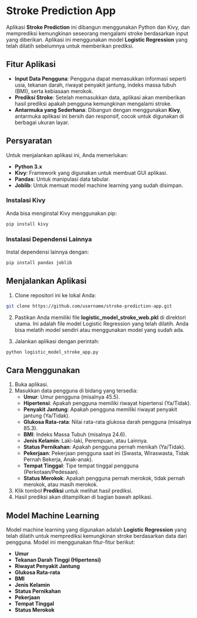 # Stroke Prediction App

Aplikasi **Stroke Prediction** ini dibangun menggunakan Python dan Kivy, dan memprediksi kemungkinan seseorang mengalami stroke berdasarkan input yang diberikan. Aplikasi ini menggunakan model **Logistic Regression** yang telah dilatih sebelumnya untuk memberikan prediksi.

## Fitur Aplikasi

- **Input Data Pengguna**: Pengguna dapat memasukkan informasi seperti usia, tekanan darah, riwayat penyakit jantung, indeks massa tubuh (BMI), serta kebiasaan merokok.
- **Prediksi Stroke**: Setelah memasukkan data, aplikasi akan memberikan hasil prediksi apakah pengguna kemungkinan mengalami stroke.
- **Antarmuka yang Sederhana**: Dibangun dengan menggunakan **Kivy**, antarmuka aplikasi ini bersih dan responsif, cocok untuk digunakan di berbagai ukuran layar.

## Persyaratan

Untuk menjalankan aplikasi ini, Anda memerlukan:

- **Python 3.x**
- **Kivy**: Framework yang digunakan untuk membuat GUI aplikasi.
- **Pandas**: Untuk manipulasi data tabular.
- **Joblib**: Untuk memuat model machine learning yang sudah disimpan.

### Instalasi Kivy

Anda bisa menginstal Kivy menggunakan pip:

```bash
pip install kivy
```

### Instalasi Dependensi Lainnya

Instal dependensi lainnya dengan:

```bash
pip install pandas joblib
```

## Menjalankan Aplikasi

1. Clone repositori ini ke lokal Anda:

```bash
git clone https://github.com/username/stroke-prediction-app.git
```

2. Pastikan Anda memiliki file **logistic_model_stroke_web.pkl** di direktori utama. Ini adalah file model Logistic Regression yang telah dilatih. Anda bisa melatih model sendiri atau menggunakan model yang sudah ada.

3. Jalankan aplikasi dengan perintah:

```bash
python logistic_model_stroke_app.py
```

## Cara Menggunakan

1. Buka aplikasi.
2. Masukkan data pengguna di bidang yang tersedia:
   - **Umur**: Umur pengguna (misalnya 45.5).
   - **Hipertensi**: Apakah pengguna memiliki riwayat hipertensi (Ya/Tidak).
   - **Penyakit Jantung**: Apakah pengguna memiliki riwayat penyakit jantung (Ya/Tidak).
   - **Glukosa Rata-rata**: Nilai rata-rata glukosa darah pengguna (misalnya 85.3).
   - **BMI**: Indeks Massa Tubuh (misalnya 24.6).
   - **Jenis Kelamin**: Laki-laki, Perempuan, atau Lainnya.
   - **Status Pernikahan**: Apakah pengguna pernah menikah (Ya/Tidak).
   - **Pekerjaan**: Pekerjaan pengguna saat ini (Swasta, Wiraswasta, Tidak Pernah Bekerja, Anak-anak).
   - **Tempat Tinggal**: Tipe tempat tinggal pengguna (Perkotaan/Pedesaan).
   - **Status Merokok**: Apakah pengguna pernah merokok, tidak pernah merokok, atau masih merokok.
3. Klik tombol **Prediksi** untuk melihat hasil prediksi.
4. Hasil prediksi akan ditampilkan di bagian bawah aplikasi.

## Model Machine Learning

Model machine learning yang digunakan adalah **Logistic Regression** yang telah dilatih untuk memprediksi kemungkinan stroke berdasarkan data dari pengguna. Model ini menggunakan fitur-fitur berikut:
- **Umur**
- **Tekanan Darah Tinggi (Hipertensi)**
- **Riwayat Penyakit Jantung**
- **Glukosa Rata-rata**
- **BMI**
- **Jenis Kelamin**
- **Status Pernikahan**
- **Pekerjaan**
- **Tempat Tinggal**
- **Status Merokok**
